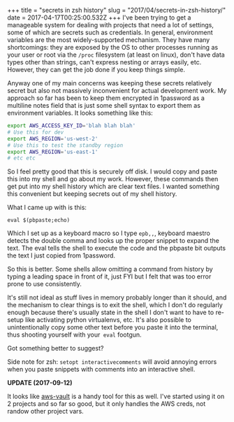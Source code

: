 +++
title = "secrets in zsh history"
slug = "2017/04/secrets-in-zsh-history/"
date = 2017-04-17T00:25:00.532Z
+++
I've been trying to get a manageable system for dealing with projects that need a lot of settings, some of which are secrets such as credentials. In general, environment variables are the most widely-supported mechanism. They have many shortcomings: they are exposed by the OS to other processes running as your user or root via the `/proc` filesystem (at least on linux), don't have data types other than strings, can't express nesting or arrays easily, etc. However, they can get the job done if you keep things simple.

Anyway one of my main concerns was keeping these secrets relatively secret but also not massively inconvenient for actual development work. My approach so far has been to keep them encrypted in 1password as a multiline notes field that is just some shell syntax to export them as environment variables. It looks something like this:

```sh
export AWS_ACCESS_KEY_ID='blah blah blah'
# Use this for dev
export AWS_REGION='us-west-2'
# Use this to test the standby region
export AWS_REGION='us-east-1'
# etc etc
```

So I feel pretty good that this is securely off disk. I would copy and paste this into my shell and go about my work. However, these commands then get put into my shell history which are clear text files. I wanted something this convenient but keeping secrets out of my shell history.

What I came up with is this:

`eval $(pbpaste;echo)`

Which I set up as a keyboard macro so I type `epb,,`, keyboard maestro detects the double comma and looks up the proper snippet to expand the text. The eval tells the shell to execute the code and the pbpaste bit outputs the text I just copied from 1password.

So this is better. Some shells allow omitting a command from history by typing a leading space in front of it, just FYI but I felt that was too error prone to use consistently.

It's still not ideal as stuff lives in memory probably longer than it should, and the mechanism to clear things is to exit the shell, which I don't do regularly enough because there's usually state in the shell I don't want to have to re-setup like activating python virtualenvs, etc. It's also possible to unintentionally copy some other text before you paste it into the terminal, thus shooting yourself with your` eval` footgun.

Got something better to suggest?



Side note for zsh: `setopt interactivecomments` will avoid annoying errors when you paste snippets with comments into an interactive shell.

**UPDATE (2017-09-12)**

It looks like [aws-vault](https://github.com/99designs/aws-vault) is a handy tool for this as well. I've started using it on 2 projects and so far so good, but it only handles the AWS creds, not randow other project vars.
